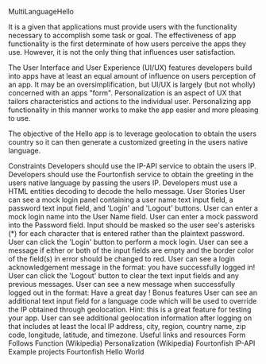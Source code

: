 MultiLanguageHello

It is a given that applications must provide users with the functionality necessary to accomplish some task or goal. The effectiveness of app functionality is the first determinate of how users perceive the apps they use. However, it is not the only thing that influences user satisfaction.

The User Interface and User Experience (UI/UX) features developers build into apps have at least an equal amount of influence on users perception of an app. It may be an oversimplification, but UI/UX is largely (but not wholly) concerned with an apps "form". Personalization is an aspect of UX that tailors characteristics and actions to the individual user. Personalizing app functionality in this manner works to make the app easier and more pleasing to use.

The objective of the Hello app is to leverage geolocation to obtain the users country so it can then generate a customized greeting in the users native language.

Constraints
Developers should use the IP-API service to obtain the users IP.
Developers should use the Fourtonfish service to obtain the greeting in the users native language by passing the users IP.
Developers must use a HTML entities decoding to decode the hello message.
User Stories
User can see a mock login panel containing a user name text input field, a password text input field, and 'Login' and 'Logout' buttons.
User can enter a mock login name into the User Name field.
User can enter a mock password into the Password field. Input should be masked so the user see's asterisks (\*) for each character that is entered rather than the plaintext password.
User can click the 'Login' button to perform a mock login.
User can see a message if either or both of the input fields are empty and the border color of the field(s) in error should be changed to red.
User can see a login acknowledgement message in the format: <hello-in-native-language> <user-name> you have successfully logged in!
User can click the 'Logout' button to clear the text input fields and any previous messages.
User can see a new message when successfully logged out in the format: Have a great day <user-name>!
Bonus features
User can see an additional text input field for a language code which will be used to override the IP obtained through geolocation. Hint: this is a great feature for testing your app.
User can see additional geolocation information after logging on that includes at least the local IP address, city, region, country name, zip code, longitude, latitude, and timezone.
Useful links and resources
Form Follows Function (Wikipedia)
Personalization (Wikipedia)
Fourtonfish
IP-API
Example projects
Fourtonfish Hello World
